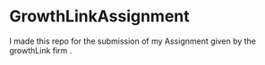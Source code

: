 # GrowthLinkAssignment
I made this repo for the submission of my Assignment given by the growthLink firm .
